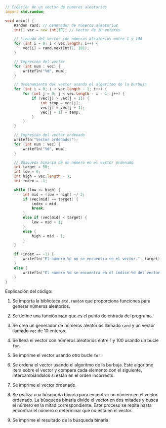 ```d
// Creación de un vector de números aleatorios
import std.random;

void main() {
    Random rand; // Generador de números aleatorios
    int[] vec = new int[10]; // Vector de 10 enteros

    // Llenado del vector con números aleatorios entre 1 y 100
    for (int i = 0; i < vec.length; i++) {
        vec[i] = rand.nextInt(1, 101);
    }

    // Impresión del vector
    for (int num : vec) {
        writefln("%d", num);
    }

    // Ordenamiento del vector usando el algoritmo de la burbuja
    for (int i = 0; i < vec.length - 1; i++) {
        for (int j = 0; j < vec.length - i - 1; j++) {
            if (vec[j] > vec[j + 1]) {
                int temp = vec[j];
                vec[j] = vec[j + 1];
                vec[j + 1] = temp;
            }
        }
    }

    // Impresión del vector ordenado
    writefln("Vector ordenado:");
    for (int num : vec) {
        writefln("%d", num);
    }

    // Búsqueda binaria de un número en el vector ordenado
    int target = 50;
    int low = 0;
    int high = vec.length - 1;
    int index = -1;

    while (low <= high) {
        int mid = (low + high) ~/ 2;
        if (vec[mid] == target) {
            index = mid;
            break;
        }
        else if (vec[mid] < target) {
            low = mid + 1;
        }
        else {
            high = mid - 1;
        }
    }

    if (index == -1) {
        writefln("El número %d no se encuentra en el vector.", target);
    }
    else {
        writefln("El número %d se encuentra en el índice %d del vector.", target, index);
    }
}
```

Explicación del código:

1. Se importa la biblioteca `std.random` que proporciona funciones para generar números aleatorios.

2. Se define una función `main` que es el punto de entrada del programa.

3. Se crea un generador de números aleatorios llamado `rand` y un vector llamado `vec` de 10 enteros.

4. Se llena el vector con números aleatorios entre 1 y 100 usando un bucle `for`.

5. Se imprime el vector usando otro bucle `for`.

6. Se ordena el vector usando el algoritmo de la burbuja. Este algoritmo itera sobre el vector y compara cada elemento con el siguiente, intercambiándolos si están en el orden incorrecto.

7. Se imprime el vector ordenado.

8. Se realiza una búsqueda binaria para encontrar un número en el vector ordenado. La búsqueda binaria divide el vector en dos mitades y busca el número en la mitad correspondiente. Este proceso se repite hasta encontrar el número o determinar que no está en el vector.

9. Se imprime el resultado de la búsqueda binaria.